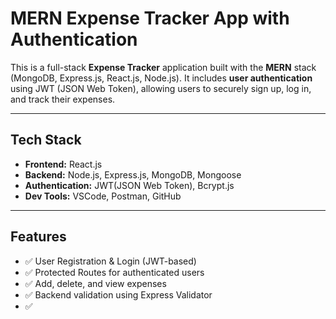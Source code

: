 #  MERN Expense Tracker App with Authentication
This is a full-stack **Expense Tracker** application built with the **MERN** stack (MongoDB, Express.js, React.js, Node.js). It includes **user authentication** using JWT (JSON Web Token), allowing users to securely sign up, log in, and track their expenses.

---

##  Tech Stack
- **Frontend:** React.js
- **Backend:** Node.js, Express.js, MongoDB, Mongoose
- **Authentication:** JWT(JSON Web Token), Bcrypt.js
-  **Dev Tools:** VSCode, Postman, GitHub
  
---
##  Features
- ✅ User Registration & Login (JWT-based)
- ✅ Protected Routes for authenticated users
- ✅ Add, delete, and view expenses
- ✅ Backend validation using Express Validator
- ✅ 



